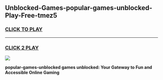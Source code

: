 
## Unblocked-Games-popular-games-unblocked-Play-Free-tmez5
<h3>
<a href="https://premium76.site?title=popular-games-unblocked&ref=22A">CLICK TO PLAY</a></h3>
<hr>

<h3>
<a href="https://premium76.site?title=popular-games-unblocked&ref=22A">CLICK 2 PLAY</a>
  
</h3>

<a href="https://premium76.site?title=popular-games-unblocked&ref=22A"><img src="https://clearcache.store/games.png"></a>


**popular-games-unblocked games unblocked: Your Gateway to Fun and Accessible Online Gaming**

